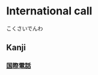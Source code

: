 # International call
こくさいでんわ

## Kanji
### [国](Kanji/kanji-dict/国.md)[際](Kanji/kanji-dict/際.md)[電](Kanji/kanji-dict/電.md)[話](Kanji/kanji-dict/話.md)